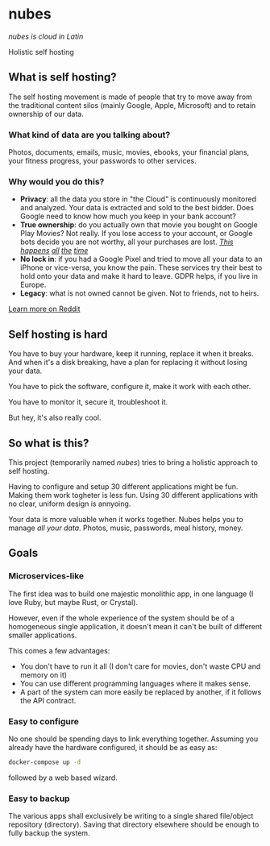 # nubes

_nubes is cloud in Latin_</small>

Holistic self hosting

## What is self hosting?
The self hosting movement is made of people that try to move away from the traditional content silos (mainly Google, Apple, Microsoft) and to retain ownership of our data.

### What kind of data are you talking about?

Photos, documents, emails, music, movies, ebooks, your financial plans, your fitness progress, your passwords to other services.

### Why would you do this?

- **Privacy**: all the data you store in "the Cloud" is continuously monitored and analyzed. Your data is extracted and sold to the best bidder. Does Google need to know how much you keep in your bank account?
- **True ownership**: do you actually own that movie you bought on Google Play Movies? Not really. If you lose access to your account, or Google bots decide you are not worthy, all your purchases are lost. 
  _[This](https://twitter.com/TheyWhoRemain/status/1368955992105484290) [happens](https://twitter.com/miguelytob/status/1315749803041619981) [all](https://www.youtube.com/watch?v=pWaz7ofl5wQ) [the](https://twitter.com/Demilogic/status/1358661840402845696) [time](https://news.ycombinator.com/item?id=25899814)_
- **No lock in**: if you had a Google Pixel and tried to move all your data to an iPhone or vice-versa, you know the pain. These services try their best to hold onto your data and make it hard to leave. GDPR helps, if you live in Europe.
- **Legacy**: what is not owned cannot be given. Not to friends, not to heirs.

[Learn more on Reddit](https://reddit.com/r/selfhosted)

## Self hosting is hard
You have to buy your hardware, keep it running, replace it when it breaks. And when it's a disk breaking, have a plan for replacing it without losing your data.

You have to pick the software, configure it, make it work with each other.

You have to monitor it, secure it, troubleshoot it.

But hey, it's also really cool.

## So what is this?
This project (temporarily named _nubes_) tries to bring a holistic approach to self hosting. 

Having to configure and setup 30 different applications might be fun. Making them work togheter is less fun. Using 30 different applications with no clear, uniform design is annyoing.

Your data is more valuable when it works together. Nubes helps you to manage _all your data_. Photos, music, passwords, meal history, money.

## Goals

### Microservices-like

The first idea was to build one majestic monolithic app, in one language (I love Ruby, but maybe Rust, or Crystal).

However, even if the whole experience of the system should be of a homogeneous single application, it doesn't mean it can't be built of different smaller applications.

This comes a few advantages:
- You don't have to run it all (I don't care for movies, don't waste CPU and memory on it)
- You can use different programming languages where it makes sense.
- A part of the system can more easily be replaced by another, if it follows the API contract.

### Easy to configure

No one should be spending days to link everything together. Assuming you already have the hardware configured, it should be as easy as:

```bash
docker-compose up -d
```

followed by a web based wizard.

### Easy to backup

The various apps shall exclusively be writing to a single shared file/object repository (directory). Saving that directory elsewhere should be enough to fully backup the system.
